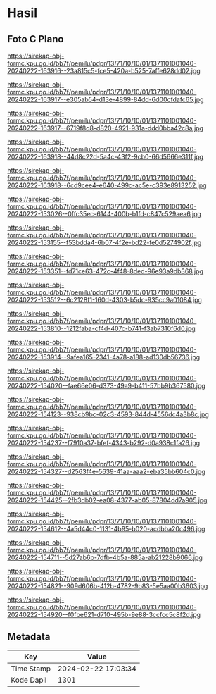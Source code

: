 # Hasil

## Foto C Plano

https://sirekap-obj-formc.kpu.go.id/bb7f/pemilu/pdpr/13/71/10/10/01/1371101001040-20240222-163916--23a815c5-fce5-420a-b525-7affe628dd02.jpg

https://sirekap-obj-formc.kpu.go.id/bb7f/pemilu/pdpr/13/71/10/10/01/1371101001040-20240222-163917--e305ab54-d13e-4899-84dd-6d00cfdafc65.jpg

https://sirekap-obj-formc.kpu.go.id/bb7f/pemilu/pdpr/13/71/10/10/01/1371101001040-20240222-163917--6719f8d8-d820-4921-931a-ddd0bba42c8a.jpg

https://sirekap-obj-formc.kpu.go.id/bb7f/pemilu/pdpr/13/71/10/10/01/1371101001040-20240222-163918--44d8c22d-5a4c-43f2-9cb0-66d5666e311f.jpg

https://sirekap-obj-formc.kpu.go.id/bb7f/pemilu/pdpr/13/71/10/10/01/1371101001040-20240222-163918--6cd9cee4-e640-499c-ac5e-c393e8913252.jpg

https://sirekap-obj-formc.kpu.go.id/bb7f/pemilu/pdpr/13/71/10/10/01/1371101001040-20240222-153026--0ffc35ec-6144-400b-b1fd-c847c529aea6.jpg

https://sirekap-obj-formc.kpu.go.id/bb7f/pemilu/pdpr/13/71/10/10/01/1371101001040-20240222-153155--f53bdda4-6b07-4f2e-bd22-fe0d5274902f.jpg

https://sirekap-obj-formc.kpu.go.id/bb7f/pemilu/pdpr/13/71/10/10/01/1371101001040-20240222-153351--fd71ce63-472c-4f48-8ded-96e93a9db368.jpg

https://sirekap-obj-formc.kpu.go.id/bb7f/pemilu/pdpr/13/71/10/10/01/1371101001040-20240222-153512--6c2128f1-160d-4303-b5dc-935cc9a01084.jpg

https://sirekap-obj-formc.kpu.go.id/bb7f/pemilu/pdpr/13/71/10/10/01/1371101001040-20240222-153810--1212faba-cf4d-407c-b741-f3ab7310f6d0.jpg

https://sirekap-obj-formc.kpu.go.id/bb7f/pemilu/pdpr/13/71/10/10/01/1371101001040-20240222-153914--9afea165-2341-4a78-a188-ad130db56736.jpg

https://sirekap-obj-formc.kpu.go.id/bb7f/pemilu/pdpr/13/71/10/10/01/1371101001040-20240222-154020--fae66e06-d373-49a9-b411-57bb9b367580.jpg

https://sirekap-obj-formc.kpu.go.id/bb7f/pemilu/pdpr/13/71/10/10/01/1371101001040-20240222-154123--938cb9bc-02c3-4593-844d-4556dc4a3b8c.jpg

https://sirekap-obj-formc.kpu.go.id/bb7f/pemilu/pdpr/13/71/10/10/01/1371101001040-20240222-154237--f7910a37-bfef-4343-b292-d0a938c1fa26.jpg

https://sirekap-obj-formc.kpu.go.id/bb7f/pemilu/pdpr/13/71/10/10/01/1371101001040-20240222-154327--d2563f4e-5639-41aa-aaa2-eba35bb604c0.jpg

https://sirekap-obj-formc.kpu.go.id/bb7f/pemilu/pdpr/13/71/10/10/01/1371101001040-20240222-154425--2fb3db02-ea08-4377-ab05-87804dd7a905.jpg

https://sirekap-obj-formc.kpu.go.id/bb7f/pemilu/pdpr/13/71/10/10/01/1371101001040-20240222-154612--4a5d44c0-1131-4b95-b020-acdbba20c496.jpg

https://sirekap-obj-formc.kpu.go.id/bb7f/pemilu/pdpr/13/71/10/10/01/1371101001040-20240222-154711--5d27ab6b-7dfb-4b5a-885a-ab21228b9066.jpg

https://sirekap-obj-formc.kpu.go.id/bb7f/pemilu/pdpr/13/71/10/10/01/1371101001040-20240222-154821--909d606b-412b-4782-9b83-5e5aa00b3603.jpg

https://sirekap-obj-formc.kpu.go.id/bb7f/pemilu/pdpr/13/71/10/10/01/1371101001040-20240222-154920--f0fbe621-d710-495b-9e88-3ccfcc5c8f2d.jpg


## Metadata

| Key        | Value               |
| ---------- | ------------------- |
| Time Stamp | 2024-02-22 17:03:34 |
| Kode Dapil | 1301                |




